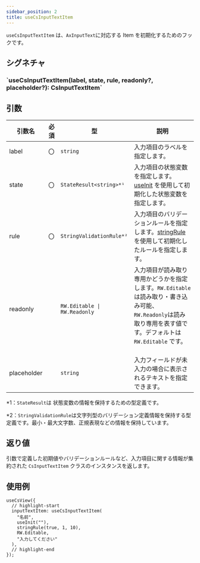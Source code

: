 ```yaml
---
sidebar_position: 2
title: useCsInputTextItem
---
```


`useCsInputTextItem` は、`AxInputText`に対応する Item を初期化するためのフックです。

## シグネチャ

<h3>`useCsInputTextItem(label, state, rule, readonly?, placeholder?): CsInputTextItem`</h3>

## 引数

| 引数名      | 必須 | 型                           | 説明                                                                                                                                                              |
| ----------- | ---- | ---------------------------- | ----------------------------------------------------------------------------------------------------------------------------------------------------------------- |
| label       | 〇   | `string`                     | 入力項目のラベルを指定します。 　                                                                                                                                 |
| state       | 〇   | `StateResult<string>*¹`      | 入力項目の状態変数を指定します。[useInit](../helper-function/useInit.md) を使用して初期化した状態変数を指定します。                                               |
| rule        | 〇   | `StringValidationRule*²`     | 入力項目のバリデーションルールを指定します。[stringRule](../helper-function/stringRule.md)を使用して初期化したルールを指定します。                                |
| readonly    |      | `RW.Editable \| RW.Readonly` | 入力項目が読み取り専用かどうかを指定します。`RW.Editable` は読み取り・書き込み可能、`RW.Readonly`は読み取り専用を表す値です。デフォルトは `RW.Editable` です。 　 |
| placeholder |      | `string`                     | 入力フィールドが未入力の場合に表示されるテキストを指定できます。                                                                                                  |

\*1：`StateResult`は 状態変数の情報を保持するための型定義です。

\*2：`StringValidationRule`は文字列型のバリデーション定義情報を保持する型定義です。最小・最大文字数、正規表現などの情報を保持しています。

## 返り値

引数で定義した初期値やバリデーションルールなど、入力項目に関する情報が集約された `CsInputTextItem` クラスのインスタンスを返します。

## 使用例

```tsx
useCsView({
  // highlight-start
  inputTextItem: useCsInputTextItem(
    "名前",
    useInit(""),
    stringRule(true, 1, 10),
    RW.Editable,
    "入力してください"
  ),
  // highlight-end
});
```
